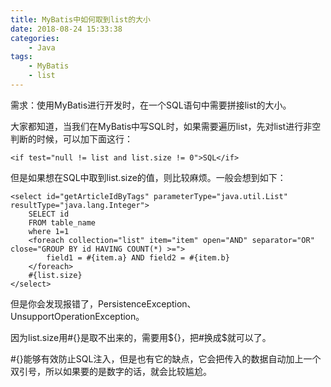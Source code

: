 ```yaml
---
title: MyBatis中如何取到list的大小
date: 2018-08-24 15:33:38
categories: 
	- Java
tags: 
	- MyBatis
	- list
---
```

需求：使用MyBatis进行开发时，在一个SQL语句中需要拼接list的大小。

大家都知道，当我们在MyBatis中写SQL时，如果需要遍历list，先对list进行非空判断的时候，可以加下面这行：
```
<if test="null != list and list.size != 0">SQL</if>
```
但是如果想在SQL中取到list.size的值，则比较麻烦。一般会想到如下：
```
<select id="getArticleIdByTags" parameterType="java.util.List" resultType="java.lang.Integer">
    SELECT id
    FROM table_name
    where 1=1
    <foreach collection="list" item="item" open="AND" separator="OR" close="GROUP BY id HAVING COUNT(*) >=">
        field1 = #{item.a} AND field2 = #{item.b}
    </foreach>
    #{list.size}
</select>
```
但是你会发现报错了，PersistenceException、UnsupportOperationException。

因为list.size用#{}是取不出来的，需要用${}，把#换成$就可以了。

\#{}能够有效防止SQL注入，但是也有它的缺点，它会把传入的数据自动加上一个双引号，所以如果要的是数字的话，就会比较尴尬。